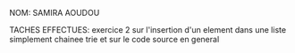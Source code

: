 NOM: SAMIRA AOUDOU


TACHES EFFECTUES: exercice 2 sur l'insertion d'un element dans une liste simplement chainee trie et sur le code source en general

